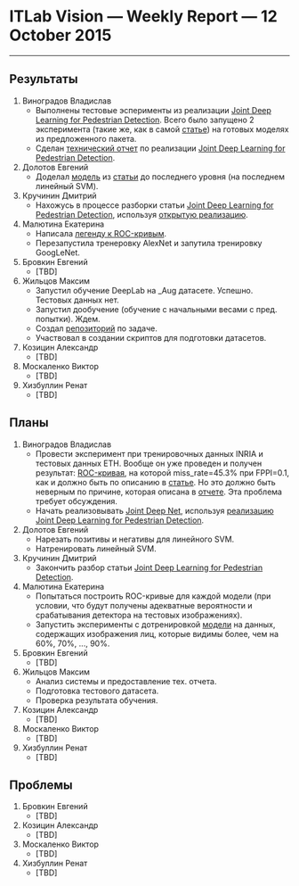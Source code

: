 # ITLab Vision — Weekly Report — 12 October 2015

----------------

## Результаты

  1. Виноградов Владислав
     - Выполнены тестовые эсперименты из реализации
	   [Joint Deep Learning for Pedestrian Detection][pd-joint-deep].
	   Всего было запущено 2 эксперимента (такие же, как в самой
	   [статье][pd-joint-deep]) на готовых моделях из предложенного пакета.
     - Сделан [технический отчет][pd-joint-deep-tech-report] по реализации
	   [Joint Deep Learning for Pedestrian Detection][pd-joint-deep].
  1. Долотов Евгений
     - Доделал [модель][fd-dpm-model] из [статьи][fd-dpm-paper] до последнего
	   уровня (на последнем линейный SVM).
  1. Кручинин Дмитрий
     - Нахожусь в процессе разборки статьи
	   [Joint Deep Learning for Pedestrian Detection][pd-joint-deep-paper],
	   используя [открытую реализацию][pd-joint-deep].
  1. Малютина Екатерина
     - Написала [легенду к ROC-кривым][roc-curves-legend].
     - Перезапустила тренеровку AlexNet и запутила тренировку GoogLeNet.
  1. Бровкин Евгений
     - [TBD]
  1. Жильцов Максим
     - Запустил обучение DeepLab на _Aug датасете. Успешно. Тестовых данных нет.
	 - Запустил дообучение (обучение с начальными весами с пред. попытки). Ждем.
	 - Создал [репозиторий](https://github.com/ITLab-Vision/semseg) по задаче.
	 - Участвовал в создании скриптов для подготовки датасетов.
  1. Козицин Александр
     - [TBD]
  1. Москаленко Виктор
     - [TBD]
  1. Хизбуллин Ренат
     - [TBD]

## Планы

  1. Виноградов Владислав
     - Провести эксперимент при тренировочных данных INRIA и тестовых данных ETH.
	   Вообще он уже проведен и получен результат:
	   [ROC-кривая](https://drive.google.com/open?id=0Bwn4HDhwuFZlSHFkMzFCQTBDQms),
	   на которой miss_rate=45.3% при FPPI=0.1, как и должно быть по описанию
	   в [статье][pd-joint-deep-paper]. Но это должно быть неверным по причине,
	   которая описана в [отчете][pd-joint-deep-tech-report]. Эта проблема требует обсуждения.
     - Начать реализовывать [Joint Deep Net][pd-joint-deep-paper], используя 
	   [реализацию Joint Deep Learning for Pedestrian Detection][pd-joint-deep].
  1. Долотов Евгений
     - Нарезать позитивы и негативы для линейного SVM.
     - Натренировать линейный SVM.
  1. Кручинин Дмитрий
     - Закончить разбор статьи
	   [Joint Deep Learning for Pedestrian Detection][pd-joint-deep-paper].
  1. Малютина Екатерина
     - Попытаться построить ROC-кривые для каждой модели (при условии, что будут
	   получены адекватные вероятности и срабатывания детектора на тестовых изображениях).
	 - Запустить эксперименты с дотренировкой [модели][fd-multi-view-model] на данных,
	   содержащих изображения лиц, которые видимы более, чем на 60%, 70%, ..., 90%.
  1. Бровкин Евгений
     - [TBD]
  1. Жильцов Максим
     - Анализ системы и предоставление тех. отчета.
	 - Подготовка тестового датасета.
	 - Проверка результата обучения.
  1. Козицин Александр
     - [TBD]
  1. Москаленко Виктор
     - [TBD]
  1. Хизбуллин Ренат
     - [TBD]

## Проблемы
  1. Бровкин Евгений
     - [TBD]
  1. Козицин Александр
     - [TBD]
  1. Москаленко Виктор
     - [TBD]
  1. Хизбуллин Ренат
     - [TBD]


<!-- LINKS -->
[pd-unsupervised-feature-learning]: http://cs.nyu.edu/~sermanet/papers/sermanet-cvpr-13.pdf
[pd-joint-deep]: http://www.ee.cuhk.edu.hk/~wlouyang/projects/ouyangWiccv13Joint/index.html
[pd-joint-deep-paper]: http://www.ee.cuhk.edu.hk/~xgwang/papers/ouyangWiccv13.pdf
[pd-joint-deep-tech-report]: https://docs.google.com/document/d/12YlanTRbkZM6u7VLhXs6HoD3VpaB0y_Ahfy5ute3DQI/edit?usp=sharing
[fd-dpm-model]: https://github.com/DolotovEvgeniy/face-detection-model/tree/master/deep_pyramid
[fd-dpm-paper]: http://arxiv.org/pdf/1508.04389v1.pdf
[roc-curves-legend]: https://github.com/ITLab-Vision/DNN_based_detection/blob/master/results/ROC-curves/Legend_ROC-curves_Haar_and_LBP.md
[fd-multi-view-model]: https://github.com/DolotovEvgeniy/face-detection-model/blob/master/ddfd_alexnet/conv_train_val.prototxt